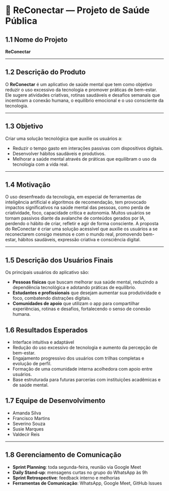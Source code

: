 # 🧠 ReConectar — Projeto de Saúde Pública

## 1.1 Nome do Projeto
**ReConectar**

---

## 1.2 Descrição do Produto
O **ReConectar** é um aplicativo de saúde mental que tem como objetivo reduzir o uso excessivo da tecnologia e promover práticas de bem-estar.  
Ele sugere atividades criativas, rotinas saudáveis e desafios semanais que incentivam a conexão humana, o equilíbrio emocional e o uso consciente da tecnologia.

---

## 1.3 Objetivo
Criar uma solução tecnológica que auxilie os usuários a:  
- Reduzir o tempo gasto em interações passivas com dispositivos digitais.  
- Desenvolver hábitos saudáveis e produtivos.  
- Melhorar a saúde mental através de práticas que equilibram o uso da tecnologia com a vida real.  

---

## 1.4 Motivação
O uso desenfreado da tecnologia, em especial de ferramentas de inteligência artificial e algoritmos de recomendação, tem provocado impactos significativos na saúde mental das pessoas, como perda de criatividade, foco, capacidade crítica e autonomia. Muitos usuários se tornam passivos diante da avalanche de conteúdos gerados por IA, perdendo o hábito de criar, refletir e agir de forma consciente. A proposta do ReConectar é criar uma solução acessível que auxilie os usuários a se reconectarem consigo mesmos e com o mundo real, promovendo bem-estar, hábitos saudáveis, expressão criativa e consciência digital. 

---

## 1.5 Descrição dos Usuários Finais
Os principais usuários do aplicativo são:  

- **Pessoas físicas** que buscam melhorar sua saúde mental, reduzindo a dependência tecnológica e adotando práticas de equilíbrio.  
- **Estudantes e profissionais** que desejam aumentar sua produtividade e foco, combatendo distrações digitais.  
- **Comunidades de apoio** que utilizam o app para compartilhar experiências, rotinas e desafios, fortalecendo o senso de conexão humana.

## 1.6 Resultados Esperados

- Interface intuitiva e adaptável
- Redução do uso excessivo de tecnologia e aumento da percepção de bem-estar.   
- Engajamento progressivo dos usuários com trilhas completas e evolução de perfil.  
- Formação de uma comunidade interna acolhedora com apoio entre usuários.  
- Base estruturada para futuras parcerias com instituições acadêmicas e de saúde mental.

## 1.7 Equipe de Desenvolvimento
- Amanda Silva 
- Francisco Martins
- Severino Souza 
- Susie Marques
- Valdecir Reis 

---

## 1.8 Gerenciamento de Comunicação

- **Sprint Planning**: toda segunda-feira, reunião via Google Meet
- **Daily Stand-up**: mensagens curtas no grupo do WhatsApp às 9h
- **Sprint Retrospective**: feedback interno e melhorias
- **Ferramentas de Comunicação**: WhatsApp, Google Meet, GitHub Issues


